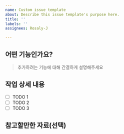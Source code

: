 ```yaml
---
name: Custom issue template
about: Describe this issue template's purpose here.
title: ''
labels: ''
assignees: Rosaly-J

---
```


## 어떤 기능인가요?

> 추가하려는 기능에 대해 간결하게 설명해주세요

## 작업 상세 내용

- [ ] TODO 1
- [ ] TODO 2 
- [ ] TODO 3 

## 참고할만한 자료(선택)